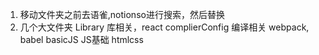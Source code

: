 

1. 移动文件夹之前去语雀,notionso进行搜索，然后替换
2. 几个大文件夹
Library 库相关，react
complierConfig 编译相关 webpack, babel
basicJS  JS基础
htmlcss 